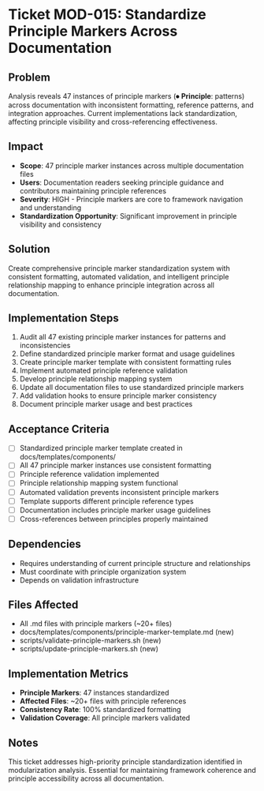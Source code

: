 
# Ticket MOD-015: Standardize Principle Markers Across Documentation

## Problem
Analysis reveals 47 instances of principle markers (⏺ **Principle**: patterns) across documentation with inconsistent formatting, reference patterns, and integration approaches. Current implementations lack standardization, affecting principle visibility and cross-referencing effectiveness.

## Impact
- **Scope**: 47 principle marker instances across multiple documentation files
- **Users**: Documentation readers seeking principle guidance and contributors maintaining principle references
- **Severity**: HIGH - Principle markers are core to framework navigation and understanding
- **Standardization Opportunity**: Significant improvement in principle visibility and consistency

## Solution
Create comprehensive principle marker standardization system with consistent formatting, automated validation, and intelligent principle relationship mapping to enhance principle integration across all documentation.

## Implementation Steps
1. Audit all 47 existing principle marker instances for patterns and inconsistencies
2. Define standardized principle marker format and usage guidelines
3. Create principle marker template with consistent formatting rules
4. Implement automated principle reference validation
5. Develop principle relationship mapping system
6. Update all documentation files to use standardized principle markers
7. Add validation hooks to ensure principle marker consistency
8. Document principle marker usage and best practices

## Acceptance Criteria
- [ ] Standardized principle marker template created in docs/templates/components/
- [ ] All 47 principle marker instances use consistent formatting
- [ ] Principle reference validation implemented
- [ ] Principle relationship mapping system functional
- [ ] Automated validation prevents inconsistent principle markers
- [ ] Template supports different principle reference types
- [ ] Documentation includes principle marker usage guidelines
- [ ] Cross-references between principles properly maintained

## Dependencies
- Requires understanding of current principle structure and relationships
- Must coordinate with principle organization system
- Depends on validation infrastructure

## Files Affected
- All .md files with principle markers (~20+ files)
- docs/templates/components/principle-marker-template.md (new)
- scripts/validate-principle-markers.sh (new)
- scripts/update-principle-markers.sh (new)

## Implementation Metrics
- **Principle Markers**: 47 instances standardized
- **Affected Files**: ~20+ files with principle references
- **Consistency Rate**: 100% standardized formatting
- **Validation Coverage**: All principle markers validated

## Notes
This ticket addresses high-priority principle standardization identified in modularization analysis. Essential for maintaining framework coherence and principle accessibility across all documentation.
